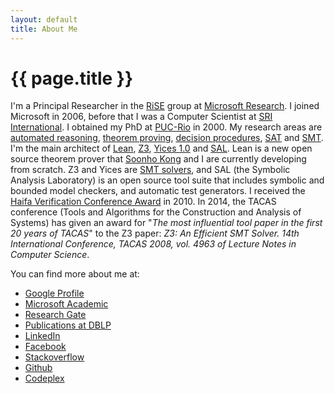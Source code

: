 ```yaml
---
layout: default
title: About Me
---
```


{{ page.title }}
================

I'm a Principal Researcher in the [RiSE](http://research.microsoft.com/en-us/groups/rise) group at [Microsoft Research](http://research.microsoft.com). I joined Microsoft in 2006, before that I was a Computer Scientist at [SRI International](http://www.csl.sri.com/). I obtained my PhD at [PUC-Rio](http://www.puc-rio.br) in 2000. My research areas are [automated reasoning](http://en.wikipedia.org/wiki/Automated_reasoning), [theorem proving](http://en.wikipedia.org/wiki/Theorem_proving), [decision procedures](http://en.wikipedia.org/wiki/Decision_procedure), [SAT](http://en.wikipedia.org/wiki/Boolean_satisfiability_problem) and [SMT](http://en.wikipedia.org/wiki/Satisfiability_Modulo_Theories).
I'm the main architect of [Lean](https://github.com/leodemoura/lean),  [Z3](http://z3.codeplex.com), [Yices 1.0](http://yices.csl.sri.com/) and
[SAL](http://sal.csl.sri.com). Lean is a new open source theorem prover that [Soonho Kong](http://www.cs.cmu.edu/~soonhok) and I are currently developing from scratch. 
Z3 and Yices are [SMT solvers](http://en.wikipedia.org/wiki/Satisfiability_Modulo_Theories), and SAL (the Symbolic Analysis Laboratory) is an open source tool suite that includes symbolic and bounded model checkers, and automatic test generators.
I received the [Haifa Verification Conference Award](https://www.research.ibm.com/haifa/conferences/hvc2010/award.shtml) in 2010. In 2014, the TACAS conference (Tools and Algorithms for the Construction and Analysis of Systems) has given an award for "_The most influential tool paper in the first 20 years of TACAS_" to the Z3 paper: _Z3: An Efficient SMT Solver. 14th International Conference, TACAS 2008, vol. 4963 of Lecture Notes in Computer Science_.


You can find more about me at:

- [Google Profile](http://scholar.google.com/citations?user=CwazDKgAAAAJ&amp;hl=en)
- [Microsoft Academic](http://academic.research.microsoft.com/Author/10538133/leonardo-mendonca-de-moura)
- [Research Gate](http://www.researchgate.net/profile/Leonardo_De_Moura/)
- [Publications at DBLP](http://www.informatik.uni-trier.de/~ley/db/indices/a-tree/m/Moura:Leonardo_Mendon=ccedil=a_de.html)
- [LinkedIn](http://www.linkedin.com/profile/view?id=15592114&amp;trk=tab_pro)
- [Facebook](http://facebook.com/leonardo.de.moura)
- [Stackoverflow](http://stackoverflow.com/users/841416/leonardo-de-moura)
- [Github](https://github.com/leodemoura)
- [Codeplex](http://www.codeplex.com/site/users/view/leodemoura)
